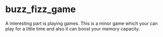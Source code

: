 # buzz_fizz_game
A interesting part is playing games. This is a minor game which your can play for a little time and also it can boost your memory capacity.
